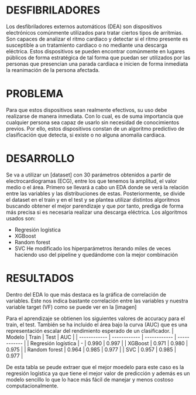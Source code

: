 # DESFIBRILADORES
Los desfibriladores externos automáticos (DEA) son dispositivos electrónicos comúnmente utilizados para tratar ciertos tipos de arritmias. Son capaces de analizar el ritmo cardiaco y detectar si el ritmo presente es susceptible a un tratamiento cardiaco o no mediante una descarga eléctrica. Estos dispositivos se pueden encontrar comúnmente en lugares públicos de forma estratégica de tal forma que puedan ser utilizados por las personas que presencian una parada cardiaca e inicien de forma inmediata la reanimación de la persona afectada.

# PROBLEMA
Para que estos dispositivos sean realmente efectivos, su uso debe realizarse de manera inmediata. Con lo cual, es de suma importancia que cualquier persona sea capaz de usarlo sin necesidad de conocimientos previos. Por ello, estos dispositivos constan de un algoritmo predictivo de clasificación que detecta, si existe o no alguna anomalía cardiaca.

# DESARROLLO
Se va a utilizar un [dataset] con 30 parámetros obtenidos a partir de electrocardiogramas (ECG), entre los que tenemos la amplitud, el valor medio o el área.
Primero se llevará a cabo un EDA donde se verá la relación entre las variables y las distribuciones de estas. 
Posteriormente, se divide el dataset en el train y en el test y se plantea utilizar distintos algoritmos buscando obtener el mejor parendizaje y que por tanto, prediga de forma más precisa si es necesaria realizar una descarga eléctrica. Los algoritmos usados son:
- Regresión logística
- XGBoost
- Random forest
- SVC
He modificado los hiperparámetros iterando miles de veces haciendo uso del pipeline y quedándome con la mejor combinación

# RESULTADOS

Dentro del EDA lo que más destaca es la gráfica de correlación de variables. Este nos indica bastante correlación entre las variables y nuestra variable target (VF) como se puede ver en la [imagen]

Para el aprendizaje se obtienen los siguientes valores de accuracy para el train, el test. También se ha incluido el área bajo la curva (AUC) que es una representación escalar del rendimiento esperado de un clasificador.
| Modelo | Train | Test | AUC |
| ------------ | ------------ | ------------ | ------------ |
| Regresión logística    | -    | 0.990  | 0.997   |
| XGBoost    | 0.971  | 0.980    | 0.975    |
| Random forest    | 0.964   | 0.985   | 0.977    |
| SVC  | 0.957    | 0.985    | 0.977    |

De esta tabla se peude extraer que el mejor moedelo para este caso es la regresión logística ya que tiene el mejor valor de predicción y además es un modelo sencillo lo que lo hace más fácil de manejar y menos costoso computacionalmente.
